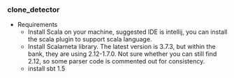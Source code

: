 ### clone_detector
* Requirements  
    * Install Scala on your machine, suggested IDE is intellij, you can install the scala plugin to support scala language.
    * Install Scalameta library. The latest version is 3.7.3, but within the bank, they are using 2.12-1.7.0. Not sure whether you can still find 2.12, so some parser code is commented out for consistency.
    * install sbt 1.5